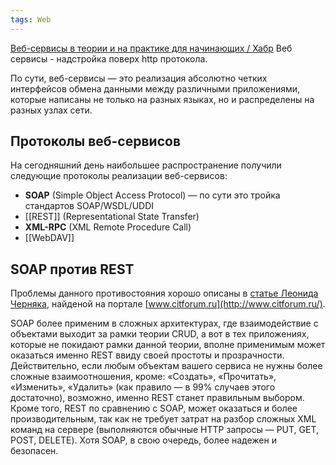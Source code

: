```yaml
---
tags: Web
--- 
```

[Веб-сервисы в теории и на практике для начинающих / Хабр](https://habr.com/ru/post/46374/)
Веб сервисы - надстройка поверх http протокола.

По сути, веб-сервисы — это реализация абсолютно четких интерфейсов обмена данными между различными приложениями, которые написаны не только на разных языках, но и распределены на разных узлах сети.

## Протоколы веб-сервисов
На сегодняшний день наибольшее распространение получили следующие протоколы реализации веб-сервисов:  
-   **SOAP** (Simple Object Access Protocol) — по сути это тройка стандартов SOAP/WSDL/UDDI
-  [[REST]] (Representational State Transfer)
-   **XML-RPC** (XML Remote Procedure Call) 
-  [[WebDAV]]

## SOAP против REST
Проблемы данного противостояния хорошо описаны в [статье Леонида Черняка](http://www.citforum.ru/internet/webservice/soap_rest/), найденой на портале [www.citforum.ru](http://www.citforum.ru/).  
  
SOAP более применим в сложных архитектурах, где взаимодействие с объектами выходит за рамки теории CRUD, а вот в тех приложениях, которые не покидают рамки данной теории, вполне применимым может оказаться именно REST ввиду своей простоты и прозрачности. Действительно, если любым объектам вашего сервиса не нужны более сложные взаимоотношения, кроме: «Создать», «Прочитать», «Изменить», «Удалить» (как правило — в 99% случаев этого достаточно), возможно, именно REST станет правильным выбором. Кроме того, REST по сравнению с SOAP, может оказаться и более производительным, так как не требует затрат на разбор сложных XML команд на сервере (выполняются обычные HTTP запросы — PUT, GET, POST, DELETE). Хотя SOAP, в свою очередь, более надежен и безопасен.
